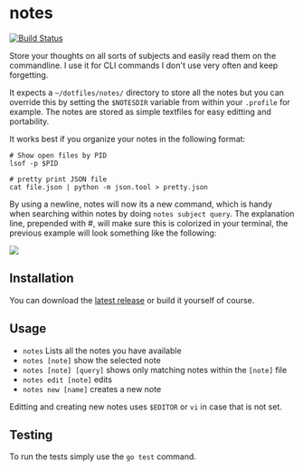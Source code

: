 # notes

[![Build Status](https://travis-ci.org/bittersweet/notes.svg)](https://travis-ci.org/bittersweet/notes)

Store your thoughts on all sorts of subjects and easily read them on the
commandline. I use it for CLI commands I don't use very often and keep
forgetting.

It expects a `~/dotfiles/notes/` directory to store all the notes but you can
override this by setting the `$NOTESDIR` variable from within your `.profile`
for example.
The notes are stored as simple textfiles for easy editting and portability.

It works best if you organize your notes in the following format:

```
# Show open files by PID
lsof -p $PID

# pretty print JSON file
cat file.json | python -m json.tool > pretty.json

```

By using a newline, notes will now its a new command, which is handy when
searching within notes by doing `notes subject query`.
The explanation line, prepended with #, will make sure this is colorized in
your terminal, the previous example will look something like the following:

![](http://img.springe.st/1._tmux_2015-06-12_17-15-19.png)

## Installation

You can download the [latest
release](https://github.com/bittersweet/notes/releases) or build it yourself of
course.

## Usage

* `notes` Lists all the notes you have available
* `notes [note]` show the selected note
* `notes [note] [query]` shows only matching notes within the `[note]` file
* `notes edit [note]` edits
* `notes new [name]` creates a new note

Editting and creating new notes uses `$EDITOR` or `vi` in case that is not set.

## Testing

To run the tests simply use the `go test` command.
